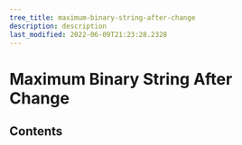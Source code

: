 ```yaml
---
tree_title: maximum-binary-string-after-change
description: description
last_modified: 2022-06-09T21:23:28.2328
---
```


# Maximum Binary String After Change

## Contents
